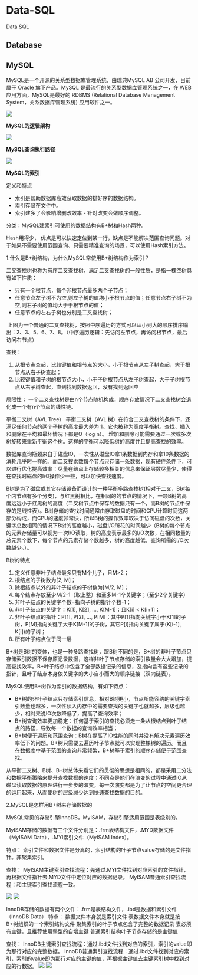 # Data-SQL
Data SQL



## Database


## MySQL
MySQL是一个开源的关系型数据库管理系统，由瑞典MySQL AB 公司开发，目前属于 Oracle 旗下产品。MySQL 是最流行的关系型数据库管理系统之一，在 WEB 应用方面，MySQL是最好的 RDBMS (Relational Database Management System，关系数据库管理系统) 应用软件之一。

![](https://github.com/XXXLRC/Data-SQL/blob/095170c0118dd02330bcc876745ee4d3b0f3eb65/images/2021110800003.png)

**MySQL的逻辑架构**

![](https://github.com/XXXLRC/Data-SQL/blob/d677d97a31c57c265185200a6f51214ea6d96ee7/images/20211009001.png)

**MySQL查询执行路径**

![](https://github.com/XXXLRC/Data-SQL/blob/92e3e7f3981d1ab6b30ade0a7566786059a11400/images/2021100910002.png)

**MySQL的索引**

定义和特点
- 索引是帮助数据库高效获取数据的排好序的数据结构。
- 索引存储在文件中。
- 索引建多了会影响增删改效率 - 针对改变会做顺序调整。

分类：MySQL建索引可使用的数据结构有B+树和Hash两种。

Hash用得少， 优点是可以快速定位到某一行，缺点是不能解决范围查询问题。对于如果不需要使用范围查询、只需要精准查询的场景，可以使用Hash索引方法。

1.什么是B+树结构，为什么MySQL常使用B+树结构作为索引？

二叉查找树也称为有序二叉查找树，满足二叉查找树的一般性质，是指一棵空树具有如下性质：
- 只有一个根节点，每个非根节点最多两个子节点；
- 任意节点左子树不为空,则左子树的值均小于根节点的值；任意节点右子树不为空,则右子树的值均大于于根节点的值；
- 任意节点的左右子树也分别是二叉查找树；

![]()
上图为一个普通的二叉查找树，按照中序遍历的方式可以从小到大的顺序排序输出：2、3、5、6、7、8。（中序遍历逻辑：先访问左节点，再访问根节点，最后访问右节点）

查找：
1. 从根节点查起，比较键值和根节点的大小，小于根节点从左子树查起，大于根节点从右子树查起；
2. 比较键值和子树的根节点大小，小于子树根节点从左子树查起，大于子树根节点从右子树查起，直到找到数据返回，没有找到返回空

局限性：
一个二叉查找树是由n个节点随机构成，顺序存放情况下二叉查找树会退化成一个有n个节点的线性链。

平衡二叉树（AVL Tree）
平衡二叉树（AVL 树）在符合二叉查找树的条件下，还满足任何节点的两个子树的高度最大差为 1。它也被称为高度平衡树。查找、插入和删除在平均和最坏情况下都是O（log n）。
增加和删除可能需要通过一次或多次树旋转来重新平衡这个树。这样的平衡可以降低树的高度并且提高查找的效率。

数据库查询瓶颈来自于磁盘IO，一次性从磁盘IO拿1条数据到内存和拿10条数据的消耗几乎时一样的。而二叉搜索数每个节点只存储一条数据，现有硬件条件下，可以进行优化提高效率：尽量在结点上存储较多相关的信息来保证层数尽量少，使得在查找时磁盘的I/O操作少一些，可以加快查找速度。

B树是为了磁盘或其它存储设备而设计的一种平衡多路查找树(相对于二叉，B树每个内节点有多个分支)，与红黑树相比，在相同的的节点的情况下，一颗B树的高度远远小于红黑树的高度（二叉树节点中保存的数据只有一个，而B树的节点中保存的是线性表）。B树存储的查找时间通常由存取磁盘的时间和CPU计算时间这两部分构成，而CPU的速度非常快，所以B树的操作效率取决于访问磁盘的次数，关键字总数相同的情况下B树的高度越小，磁盘I/O所花的时间越少（B树的每个节点的元素存储量可以视为一次I/O读取，树的高度表示最多的I/O次数，在相同数量的总元素个数下，每个节点的元素存储个数越多，树的高度越低，查询所需的I/O次数越少。）。

B树的特点
1. 定义任意非叶子结点最多只有M个儿子，且M>2； 
2. 根结点的子树数为[2, M]； 
3. 除根结点以外的非叶子结点的子树数为[M/2, M]； 
4. 每个结点存放至少M/2-1（取上整）和至多M-1个关键字；（至少2个关键字） 
5. 非叶子结点的关键字个数=指向子树的指针个数-1； 
6. 非叶子结点的关键字：K[1], K[2], …, K[M-1]；且K[i] < K[i+1]； 
7. 非叶子结点的指针：P[1], P[2], …, P[M]；其中P[1]指向关键字小于K[1]的子树，P[M]指向关键字大于K[M-1]的子树，其它P[i]指向关键字属于(K[i-1], K[i])的子树； 
8. 所有叶子结点位于同一层

B+树是B树的变体，也是一种多路查找树，跟B树不同的是，B+树的非叶子节点只存储索引数据不保存原记录数据，这样非叶子节点存储的索引数量会大大增加，提高查找效率。B+叶子结点中包含了全部数据记录的信息，及指向含有这些记录的指针，且叶子结点本身依关键字的大小自小而大的顺序链接（双向链表）。

MySQL使用B+树作为索引的数据结构，有如下特点：
- B+树的非叶子结点只存储索引信息，相对B树更小，节点所能容纳的关键字索引数量也越多，一次性读入内存中的需要查找的关键字也就越多，层级也越少，相对来说IO次数降低了，提高了查询效率；
- B+树查询效率更加稳定：任何基于索引的查找必须走一条从根结点到叶子结点的路径，导致每一个数据的查询效率相当；
- B+树便于遍历和范围查询：B树在提高了IO性能的同时并没有解决元素遍历效率低下的问题。B+树只需要去遍历叶子节点就可以实现整棵树的遍历。而且在数据库中基于范围的查询非常频繁，B+树基于索引的顺序存储便于范围查找。

从平衡二叉树、B树、B+树总体来看它们的贯彻的思想是相同的，都是采用二分法和数据平衡策略来提升查找数据的速度；不同点是他们在演变的过程中通过IO从磁盘读取数据的原理进行一步步的演变，每一次演变都是为了让节点的空间更合理的运用起来，从而使树的层级减少达到快速查找数据的目的。

2.MySQL是怎样用B+树来存储数据的

MySQL常见的存储引擎InnoDB，MyISAM，存储引擎适用范围是表级别的。

MyISAM存储的数据有三个文件分别是：.frm表结构文件，.MYD数据文件（MyISAM Data），.MYI索引文件（MyISAM Index）。

特点：
索引文件和数据文件是分离的，索引结构的叶子节点value存储的是文件指针。非聚集索引。

查找：
MyISAM主键索引查找流程：先通过.MYI文件找到对应索引的文件指针，再根据文件指针去.MYD文件中定位对应的数据记录。
MyISAM普通索引查找流程：和主键索引查找流程一致。

![](https://github.com/XXXLRC/Data-SQL/blob/44504a4a6c2dadd0a73fa299d7c05381449b7664/images/2021110900001.png)
![](https://github.com/XXXLRC/Data-SQL/blob/44504a4a6c2dadd0a73fa299d7c05381449b7664/images/202111090000002.png)



InnoDB存储的数据有两个文件：.frm是表结构文件，.ibd是数据和索引文件（InnoDB Data）
特点：
数据文件本身就是索引文件
表数据文件本身就是按B+树组织的一个索引结构文件
聚集索引的叶子节点包含了完整的数据记录
表必须有主键，且推荐使用整型的自增主键
普通索引结构叶子节点存储的是主键值

查找：
InnoDB主键索引查找流程：通过.ibd文件找到对应的索引，索引的value即为那行对应的完整数据。
InnoDB普通索引查找流程：通过.ibd文件找到对应的索引，索引的value即为那行对应的主键的值，再根据主键值去主键索引树中找到对应的行数据。
![](https://github.com/XXXLRC/Data-SQL/blob/44504a4a6c2dadd0a73fa299d7c05381449b7664/images/202111090000003.png)
![](https://github.com/XXXLRC/Data-SQL/blob/44504a4a6c2dadd0a73fa299d7c05381449b7664/images/202111090000004.png)
